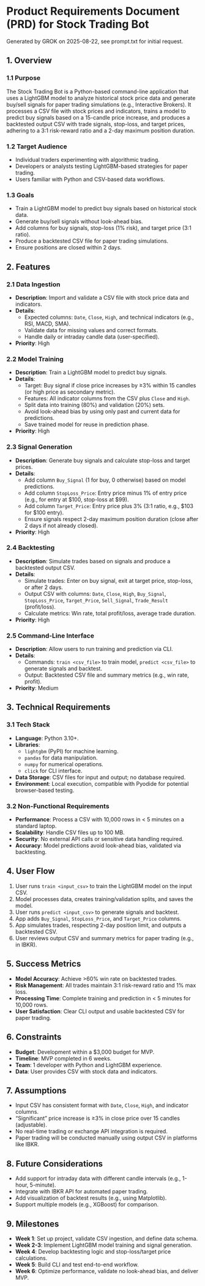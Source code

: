 # Product Requirements Document (PRD) for Stock Trading Bot
Generated by GROK on 2025-08-22, see prompt.txt for initial request.

## 1. Overview
### 1.1 Purpose
The Stock Trading Bot is a Python-based command-line application that uses a LightGBM model to analyze historical stock price data and generate buy/sell signals for paper trading simulations (e.g., Interactive Brokers). It processes a CSV file with stock prices and indicators, trains a model to predict buy signals based on a 15-candle price increase, and produces a backtested output CSV with trade signals, stop-loss, and target prices, adhering to a 3:1 risk-reward ratio and a 2-day maximum position duration.

### 1.2 Target Audience
- Individual traders experimenting with algorithmic trading.
- Developers or analysts testing LightGBM-based strategies for paper trading.
- Users familiar with Python and CSV-based data workflows.

### 1.3 Goals
- Train a LightGBM model to predict buy signals based on historical stock data.
- Generate buy/sell signals without look-ahead bias.
- Add columns for buy signals, stop-loss (1% risk), and target price (3:1 ratio).
- Produce a backtested CSV file for paper trading simulations.
- Ensure positions are closed within 2 days.

## 2. Features
### 2.1 Data Ingestion
- **Description**: Import and validate a CSV file with stock price data and indicators.
- **Details**:
  - Expected columns: `Date`, `Close`, `High`, and technical indicators (e.g., RSI, MACD, SMA).
  - Validate data for missing values and correct formats.
  - Handle daily or intraday candle data (user-specified).
- **Priority**: High

### 2.2 Model Training
- **Description**: Train a LightGBM model to predict buy signals.
- **Details**:
  - Target: Buy signal if close price increases by ≥3% within 15 candles (or high price as secondary metric).
  - Features: All indicator columns from the CSV plus `Close` and `High`.
  - Split data into training (80%) and validation (20%) sets.
  - Avoid look-ahead bias by using only past and current data for predictions.
  - Save trained model for reuse in prediction phase.
- **Priority**: High

### 2.3 Signal Generation
- **Description**: Generate buy signals and calculate stop-loss and target prices.
- **Details**:
  - Add column `Buy_Signal` (1 for buy, 0 otherwise) based on model predictions.
  - Add column `StopLoss_Price`: Entry price minus 1% of entry price (e.g., for entry at $100, stop-loss at $99).
  - Add column `Target_Price`: Entry price plus 3% (3:1 ratio, e.g., $103 for $100 entry).
  - Ensure signals respect 2-day maximum position duration (close after 2 days if not already closed).
- **Priority**: High

### 2.4 Backtesting
- **Description**: Simulate trades based on signals and produce a backtested output CSV.
- **Details**:
  - Simulate trades: Enter on buy signal, exit at target price, stop-loss, or after 2 days.
  - Output CSV with columns: `Date`, `Close`, `High`, `Buy_Signal`, `StopLoss_Price`, `Target_Price`, `Sell_Signal`, `Trade_Result` (profit/loss).
  - Calculate metrics: Win rate, total profit/loss, average trade duration.
- **Priority**: High

### 2.5 Command-Line Interface
- **Description**: Allow users to run training and prediction via CLI.
- **Details**:
  - Commands: `train <csv_file>` to train model, `predict <csv_file>` to generate signals and backtest.
  - Output: Backtested CSV file and summary metrics (e.g., win rate, profit).
- **Priority**: Medium

## 3. Technical Requirements
### 3.1 Tech Stack
- **Language**: Python 3.10+.
- **Libraries**: 
  - `lightgbm` (PyPI) for machine learning.
  - `pandas` for data manipulation.
  - `numpy` for numerical operations.
  - `click` for CLI interface.
- **Data Storage**: CSV files for input and output; no database required.
- **Environment**: Local execution, compatible with Pyodide for potential browser-based testing.

### 3.2 Non-Functional Requirements
- **Performance**: Process a CSV with 10,000 rows in < 5 minutes on a standard laptop.
- **Scalability**: Handle CSV files up to 100 MB.
- **Security**: No external API calls or sensitive data handling required.
- **Accuracy**: Model predictions avoid look-ahead bias, validated via backtesting.

## 4. User Flow
1. User runs `train <input_csv>` to train the LightGBM model on the input CSV.
2. Model processes data, creates training/validation splits, and saves the model.
3. User runs `predict <input_csv>` to generate signals and backtest.
4. App adds `Buy_Signal`, `StopLoss_Price`, and `Target_Price` columns.
5. App simulates trades, respecting 2-day position limit, and outputs a backtested CSV.
6. User reviews output CSV and summary metrics for paper trading (e.g., in IBKR).

## 5. Success Metrics
- **Model Accuracy**: Achieve >60% win rate on backtested trades.
- **Risk Management**: All trades maintain 3:1 risk-reward ratio and 1% max loss.
- **Processing Time**: Complete training and prediction in < 5 minutes for 10,000 rows.
- **User Satisfaction**: Clear CLI output and usable backtested CSV for paper trading.

## 6. Constraints
- **Budget**: Development within a $3,000 budget for MVP.
- **Timeline**: MVP completed in 6 weeks.
- **Team**: 1 developer with Python and LightGBM experience.
- **Data**: User provides CSV with stock data and indicators.

## 7. Assumptions
- Input CSV has consistent format with `Date`, `Close`, `High`, and indicator columns.
- “Significant” price increase is ≥3% in close price over 15 candles (adjustable).
- No real-time trading or exchange API integration is required.
- Paper trading will be conducted manually using output CSV in platforms like IBKR.

## 8. Future Considerations
- Add support for intraday data with different candle intervals (e.g., 1-hour, 5-minute).
- Integrate with IBKR API for automated paper trading.
- Add visualization of backtest results (e.g., using Matplotlib).
- Support multiple models (e.g., XGBoost) for comparison.

## 9. Milestones
- **Week 1**: Set up project, validate CSV ingestion, and define data schema.
- **Week 2-3**: Implement LightGBM model training and signal generation.
- **Week 4**: Develop backtesting logic and stop-loss/target price calculations.
- **Week 5**: Build CLI and test end-to-end workflow.
- **Week 6**: Optimize performance, validate no look-ahead bias, and deliver MVP.